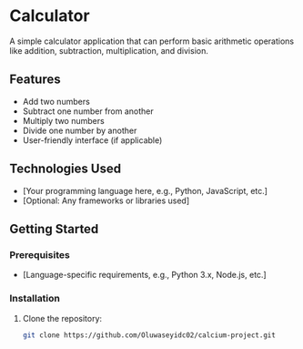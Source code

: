 # Calculator

A simple calculator application that can perform basic arithmetic operations like addition, subtraction, multiplication, and division.

## Features

- Add two numbers  
- Subtract one number from another  
- Multiply two numbers  
- Divide one number by another  
- User-friendly interface (if applicable)

## Technologies Used

- [Your programming language here, e.g., Python, JavaScript, etc.]
- [Optional: Any frameworks or libraries used]

## Getting Started

### Prerequisites

- [Language-specific requirements, e.g., Python 3.x, Node.js, etc.]

### Installation

1. Clone the repository:
   ```bash
   git clone https://github.com/Oluwaseyidc02/calcium-project.git
